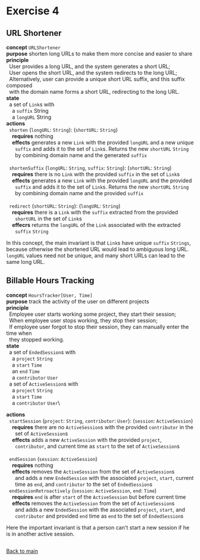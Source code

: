 # Exercise 4

## URL Shortener

**concept** `URLShortener`\
**purpose** shorten long URLs to make them more concise and easier to share\
**principle**\
  User provides a long URL, and the system generates a short URL;\
  User opens the short URL, and the system redirects to the long URL;\
  Alternatively, user can provide a unique short URL suffix, and this suffix composed\
  with the domain name forms a short URL, redirecting to the long URL.\
**state**\
  a set of `Link`s with\
    a `suffix` String\
    a `longURL` String\
**actions**\
  `shorten` (`longURL`: `String`): (`shortURL`: `String`)\
    **requires** nothing\
    **effects** generates a new `Link` with the provided `longURL` and a new unique\
      `suffix` and adds it to the set of `Link`s. Returns the new `shortURL` `String`\
      by combining domain name and the generated `suffix`\
\
  `shortenSuffix` (`longURL`: `String`, `suffix`: `String`): (`shortURL`: `String`)\
    **requires** there is no `Link` with the provided `suffix` in the set of `Link`s\
    **effects** generates a new `Link` with the provided `longURL` and the provided\
      `suffix` and adds it to the set of `Link`s. Returns the new `shortURL` `String`\
      by combining domain name and the provided `suffix`\
\
  `redirect` (`shortURL`: `String`): (`longURL`: `String`)\
    **requires** there is a `Link` with the `suffix` extracted from the provided\
      `shortURL` in the set of `Link`s\
    **effecrs** returns the `longURL` of the `Link` associated with the extracted\
      `suffix` `String`

In this concept, the main invariant is that `Link`s have unique `suffix` `Strings`,
because otherwise the shortened URL would lead to ambiguous long URL. `longURL` values
need not be unique, and many short URLs can lead to the same long URL.

## Billable Hours Tracking

**concept** `HoursTracker[User, Time]`\
**purpose** track the activity of the user on different projects\
**principle**\
  Employee user starts working some project, they start their session;\
  When employee user stops working, they stop their session;\
  If employee user forgot to stop their session, they can manually enter the time when\
  they stopped working.\
**state**\
  a set of `EndedSession`s with\
    a `project` `String`\
    a `start` `Time`\
    an `end` `Time`\
    a `contributor` `User`\
  a set of `ActiveSession`s with\
    a `project` `String`\
    a `start` `Time`\
    a `contributor` `User`\

**actions**\
  `startSession` (`project`: `String`, `contributor`: `User`): (`session`: `ActiveSession`)\
    **requires** there are no `ActiveSession`s with the provided `contributor` in the\
      set of `ActiveSession`s\
    **effects** adds a new `ActiveSession` with the provided `project`,\
      `contributor`, and current time as `start` to the set of `ActiveSession`s\
\
  `endSession` (`session`: `ActiveSession`)\
    **requires** nothing\
    **effects** removes the `ActiveSession` from the set of `ActiveSession`s\
      and adds a new `EndedSession` with the associated `project`, `start`, current\
      time as `end`, and `contributor` to the set of `EndedSession`s
\
  `endSessionRetroactively` (`session`: `ActiveSession`, `end`: `Time`)\
    **requires** `end` is after `start` of the `ActiveSession` but before current time\
    **effects** removes the `ActiveSession` from the set of `ActiveSession`s\
      and adds a new `EndedSession` with the associated `project`, `start`, and\
      `contributor` and provided `end` time as `end` to the set of `EndedSession`s

Here the important invariant is that a person can't start a new session if he is in
another active session.

##

[Back to main](main.md)
